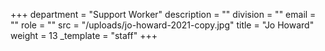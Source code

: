 +++
department = "Support Worker"
description = ""
division = ""
email = ""
role = ""
src = "/uploads/jo-howard-2021-copy.jpg"
title = "Jo Howard"
weight = 13
_template = "staff"
+++
